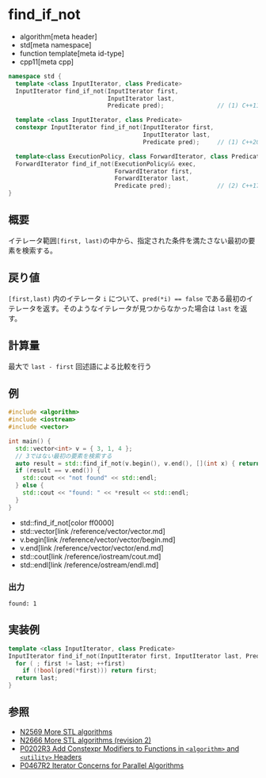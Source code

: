 # find_if_not
* algorithm[meta header]
* std[meta namespace]
* function template[meta id-type]
* cpp11[meta cpp]

```cpp
namespace std {
  template <class InputIterator, class Predicate>
  InputIterator find_if_not(InputIterator first,
                            InputIterator last,
                            Predicate pred);               // (1) C++11

  template <class InputIterator, class Predicate>
  constexpr InputIterator find_if_not(InputIterator first,
                                      InputIterator last,
                                      Predicate pred);     // (1) C++20

  template<class ExecutionPolicy, class ForwardIterator, class Predicate>
  ForwardIterator find_if_not(ExecutionPolicy&& exec,
                              ForwardIterator first,
                              ForwardIterator last,
                              Predicate pred);             // (2) C++17
}
```

## 概要
イテレータ範囲`[first, last)`の中から、指定された条件を満たさない最初の要素を検索する。


## 戻り値
`[first,last)` 内のイテレータ `i` について、`pred(*i) == false` である最初のイテレータを返す。そのようなイテレータが見つからなかった場合は `last` を返す。


## 計算量
最大で `last - first` 回述語による比較を行う


## 例
```cpp example
#include <algorithm>
#include <iostream>
#include <vector>

int main() {
  std::vector<int> v = { 3, 1, 4 };
  // 3ではない最初の要素を検索する
  auto result = std::find_if_not(v.begin(), v.end(), [](int x) { return x == 3; });
  if (result == v.end()) {
    std::cout << "not found" << std::endl;
  } else {
    std::cout << "found: " << *result << std::endl;
  }
}
```
* std::find_if_not[color ff0000]
* std::vector[link /reference/vector/vector.md]
* v.begin[link /reference/vector/vector/begin.md]
* v.end[link /reference/vector/vector/end.md]
* std::cout[link /reference/iostream/cout.md]
* std::endl[link /reference/ostream/endl.md]

### 出力
```
found: 1
```


## 実装例
```cpp
template <class InputIterator, class Predicate>
InputIterator find_if_not(InputIterator first, InputIterator last, Predicate pred) {
  for ( ; first != last; ++first)
    if (!bool(pred(*first))) return first;
  return last;
}
```


## 参照
- [N2569 More STL algorithms](http://www.open-std.org/jtc1/sc22/wg21/docs/papers/2008/n2569.pdf)
- [N2666 More STL algorithms (revision 2)](http://www.open-std.org/jtc1/sc22/wg21/docs/papers/2008/n2666.pdf)
- [P0202R3 Add Constexpr Modifiers to Functions in `<algorithm>` and `<utility>` Headers](http://www.open-std.org/jtc1/sc22/wg21/docs/papers/2017/p0202r3.html)
- [P0467R2 Iterator Concerns for Parallel Algorithms](http://www.open-std.org/jtc1/sc22/wg21/docs/papers/2017/p0467r2.html)
